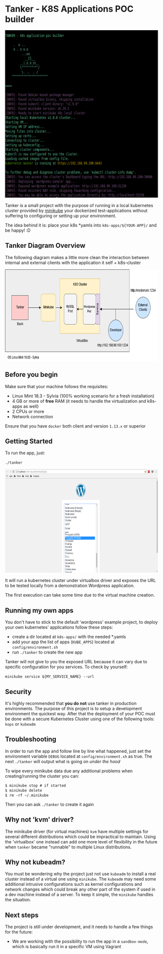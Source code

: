 # Tanker - K8S Applications POC builder

<p align="center">
  <img width="748" height="550" src="docs/imgs/tanker.png">
</p>

Tanker is a small project with the purpose of running in a local kubernetes cluster provided by [minikube](https://kubernetes.io/docs/getting-started-guides/minikube/#quickstart) your dockerized test-applications without suffering to configuring or setting up your environment.  

The idea behind it is: place your k8s *yamls into `k8s-apps/${YOUR-APP}/` and be happy! :D  

## Tanker Diagram Overview

The following diagram makes a little more clean the interaction between internal and external clients with the application it self + k8s-cluster

<p align="center">
  <img width="726" height="301" src="docs/imgs/diagram.png">
</p>

## Before you begin

Make sure that your machine follows the requisites:

- Linux Mint 18.3 - Sylvia (100% working scenario for a fresh installation)
- 4 GB or more of **free** RAM (it needs to handle the virtualization and k8s-apps as well)
- 2 CPUs or more
- Network connection

Ensure that you have `docker` both client and version `1.13.x` or superior  

## Getting Started

To run the app, just:  

`./tanker`  

<p align="center">
  <img width="683" height="340" src="docs/imgs/wordpress.png">
</p>

It will run a kubernetes cluster under virtualbox driver and exposes the URL to be tested locally from a demonstration Wordpress application.  

The first execution can take some time due to the virtual machine creation.  

## Running my own apps

You don't have to stick to the default 'wordpress' example project, to deploy your own kubernetes' applications follow these steps:  

- create a dir located at `k8s-apps/` with the needed *.yamls
- add your app the list of apps (`KUBE_APPS`) located at `config/environment.sh`  
- run `./tanker` to create the new app  

Tanker will not give to you the exposed URL because it can vary due to specific configuration for you services. To check by yourself:  

`minikube service ${MY_SERVICE_NAME} --url`  

## Security

It's highly recommended that **you do not** use tanker in production environments. The purpose of this project is to setup a development environment the quickest way. After that the deployment of your POC must be done with a secure Kubernetes Cluster using one of the following tools: `kops` or `kubeadm`  

## Troubleshooting  

In order to run the app and follow line by line what happened, just set the environment variable `DEBUG` located at `config/environment.sh` as true. The next `./tanker` will output what is going on *under the hood*  

To wipe every minikube data due any additional problems when creating/running the cluster you can:

```
$ minikube stop # if started
$ minikube delete
$ rm -rf ~/.minikube
```

Then you can ask `./tanker` to create it again

## Why not 'kvm' driver?

The minikube driver (for virtual machines) `kvm` have multiple settings for several different distributions which could be impractical to maintain. Using the 'virtualbox' one instead can add one more level of flexibility in the future when `tanker` became "runnable" to multiple Linux distributions.

## Why not kubeadm?

You must be wondering why the project just not use `kubeadm` to install a real cluster instead of a virtual one using `minikube`. The `kubeadm` may need some additional intrusive configurations such as kernel configurations and network changes which could break any other part of the system if used in a dev machine instead of a server. To keep it simple, the `minikube` handles the situation. 

## Next steps

The project is still under development, and it needs to handle a few things for the future:  

- We are working with the possibility to run the app in a `sandbox-mode`, which is basically run it in a specific VM using Vagrant
